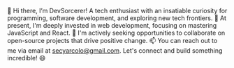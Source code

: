 👋 Hi there, I’m DevSorcerer! A tech enthusiast with an insatiable curiosity for programming, software development, and exploring new tech frontiers. 
🌱 At present, I'm deeply invested in web development, focusing on mastering JavaScript and React. 
💞️ I'm actively seeking opportunities to collaborate on open-source projects that drive positive change. 
📫 You can reach out to me via email at secyarcolo@gmail.com. Let's connect and build something incredible! 😄

